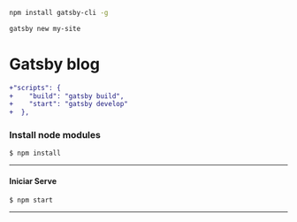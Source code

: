 

```bash
npm install gatsby-cli -g

gatsby new my-site
```
# Gatsby blog




```diff
+"scripts": {
+    "build": "gatsby build",
+    "start": "gatsby develop"
+  },
```
### Install node modules

`$ npm install `

------------

#### Iniciar Serve
`$ npm start `

------------






